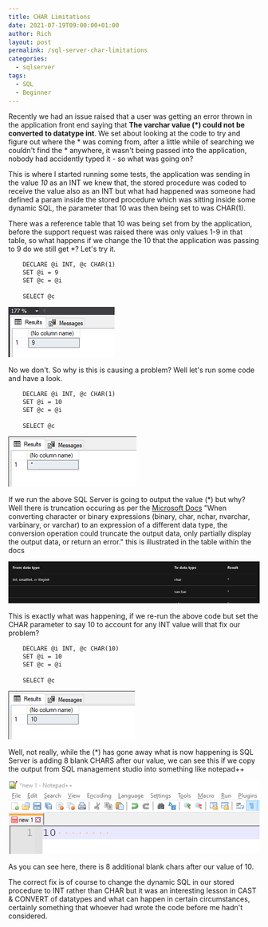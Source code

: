 ```yaml
---
title: CHAR Limitations
date: 2021-07-19T09:00:00+01:00
author: Rich
layout: post
permalink: /sql-server-char-limitations
categories:
  - sqlserver
tags:
  - SQL
  - Beginner
---
```


Recently we had an issue raised that a user was getting an error thrown in the application front end saying that **The varchar value (*) could not be converted to datatype int**. We set about looking at the code to try and figure out where the * was coming from, after a little while of searching we couldn't find the * anywhere, it wasn't being passed into the application, nobody had accidently typed it - so what was going on? 

This is where I started running some tests, the application was sending in the value *10* as an INT we knew that, the stored procedure was coded to receive the value also as an INT but what had happened was someone had defined a param inside the stored procedure which was sitting inside some dynamic SQL, the parameter that 10 was then being set to was CHAR(1).

There was a reference table that 10 was being set from by the application, before the support request was raised there was only values 1-9 in that table, so what happens if we change the 10 that the application was passing to 9 do we still get *? Let's try it.

```
    DECLARE @i INT, @c CHAR(1)
    SET @i = 9
    SET @c = @i

    SELECT @c 
```

![SQL Management Studio Output Truncation](/img/sql-server-char-limitations-4.png)

No we don't. So why is this is causing a problem? Well let's run some code and have a look. 

```
    DECLARE @i INT, @c CHAR(1)
    SET @i = 10
    SET @c = @i

    SELECT @c 
```

![SQL Management Studio Output Truncation](/img/sql-server-char-limitations-1.png)

If we run the above SQL Server is going to output the value (*) but why? Well there is truncation occuring as per the [Microsoft Docs](https://docs.microsoft.com/en-us/sql/t-sql/functions/cast-and-convert-transact-sql?view=sql-server-ver15#truncating-and-rounding-results) "When converting character or binary expressions (binary, char, nchar, nvarchar, varbinary, or varchar) to an expression of a different data type, the conversion operation could truncate the output data, only partially display the output data, or return an error." this is illustrated in the table within the docs

![SQL Management Studio Output Truncation](/img/sql-server-char-limitations-5.png)

This is exactly what was happening, if we re-run the above code but set the CHAR parameter to say 10 to account for any INT value will that fix our problem?

```
    DECLARE @i INT, @c CHAR(10)
    SET @i = 10
    SET @c = @i

    SELECT @c 
```

![SQL Management Studio Output Without Truncation](/img/sql-server-char-limitations-2.png)

Well, not really, while the (*) has gone away what is now happening is SQL Server is adding 8 blank CHARS after our value, we can see this if we copy the output from SQL management studio into something like notepad++

![SQL Management Studio Output Without Truncation](/img/sql-server-char-limitations-3.png)

As you can see here, there is 8 additional blank chars after our value of 10. 

The correct fix is of course to change the dynamic SQL in our stored procedure to INT rather than CHAR but it was an interesting lesson in CAST & CONVERT of datatypes and what can happen in certain circumstances, certainly something that whoever had wrote the code before me hadn't considered. 